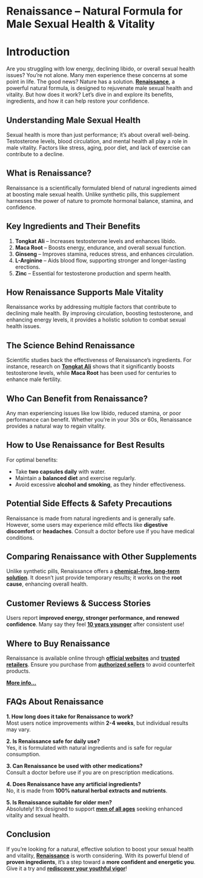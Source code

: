 # Renaissance – Natural Formula for Male Sexual Health & Vitality
# Introduction

Are you struggling with low energy, declining libido, or overall sexual health issues? You’re not alone. Many men experience these concerns at some point in life. The good news? Nature has a solution. **[Renaissance](https://sites.google.com/view/renaissance-male-sexual-health/home)**, a powerful natural formula, is designed to rejuvenate male sexual health and vitality. But how does it work? Let’s dive in and explore its benefits, ingredients, and how it can help restore your confidence.

## Understanding Male Sexual Health
Sexual health is more than just performance; it’s about overall well-being. Testosterone levels, blood circulation, and mental health all play a role in male vitality. Factors like stress, aging, poor diet, and lack of exercise can contribute to a decline.

## What is Renaissance?
Renaissance is a scientifically formulated blend of natural ingredients aimed at boosting male sexual health. Unlike synthetic pills, this supplement harnesses the power of nature to promote hormonal balance, stamina, and confidence.

## Key Ingredients and Their Benefits
1. **Tongkat Ali** – Increases testosterone levels and enhances libido.
2. **Maca Root** – Boosts energy, endurance, and overall sexual function.
3. **Ginseng** – Improves stamina, reduces stress, and enhances circulation.
4. **L-Arginine** – Aids blood flow, supporting stronger and longer-lasting erections.
5. **Zinc** – Essential for testosterone production and sperm health.

## How Renaissance Supports Male Vitality
Renaissance works by addressing multiple factors that contribute to declining male health. By improving circulation, boosting testosterone, and enhancing energy levels, it provides a holistic solution to combat sexual health issues.

## The Science Behind Renaissance
Scientific studies back the effectiveness of Renaissance’s ingredients. For instance, research on **[Tongkat Ali](https://sites.google.com/view/renaissance-male-sexual-health/home)** shows that it significantly boosts testosterone levels, while **Maca Root** has been used for centuries to enhance male fertility.

## Who Can Benefit from Renaissance?
Any man experiencing issues like low libido, reduced stamina, or poor performance can benefit. Whether you’re in your 30s or 60s, Renaissance provides a natural way to regain vitality.

## How to Use Renaissance for Best Results
For optimal benefits:
- Take **two capsules daily** with water.
- Maintain a **balanced diet** and exercise regularly.
- Avoid excessive **alcohol and smoking**, as they hinder effectiveness.

## Potential Side Effects & Safety Precautions
Renaissance is made from natural ingredients and is generally safe. However, some users may experience mild effects like **digestive discomfort** or **headaches**. Consult a doctor before use if you have medical conditions.

## Comparing Renaissance with Other Supplements
Unlike synthetic pills, Renaissance offers a **[chemical-free, long-term solution](https://sites.google.com/view/renaissance-male-sexual-health/home)**. It doesn’t just provide temporary results; it works on the **root cause**, enhancing overall health.

## Customer Reviews & Success Stories
Users report **improved energy, stronger performance, and renewed confidence**. Many say they feel **[10 years younger](https://sites.google.com/view/renaissance-male-sexual-health/home)** after consistent use!

## Where to Buy Renaissance
Renaissance is available online through **[official websites](https://sites.google.com/view/renaissance-male-sexual-health/home)** and **[trusted retailers](https://sites.google.com/view/renaissance-male-sexual-health/home)**. Ensure you purchase from **[authorized sellers](https://sites.google.com/view/renaissance-male-sexual-health/home)** to avoid counterfeit products.

**[More info...](https://sites.google.com/view/renaissance-male-sexual-health/home)**
## FAQs About Renaissance
**1. How long does it take for Renaissance to work?**  
Most users notice improvements within **2-4 weeks**, but individual results may vary.

**2. Is Renaissance safe for daily use?**  
Yes, it is formulated with natural ingredients and is safe for regular consumption.

**3. Can Renaissance be used with other medications?**  
Consult a doctor before use if you are on prescription medications.

**4. Does Renaissance have any artificial ingredients?**  
No, it is made from **100% natural herbal extracts and nutrients**.

**5. Is Renaissance suitable for older men?**  
Absolutely! It’s designed to support **[men of all ages](https://sites.google.com/view/renaissance-male-sexual-health/home)** seeking enhanced vitality and sexual health.

## Conclusion
If you’re looking for a natural, effective solution to boost your sexual health and vitality, **[Renaissance](https://sites.google.com/view/renaissance-male-sexual-health/home)** is worth considering. With its powerful blend of **proven ingredients**, it’s a step toward a **more confident and energetic you**. Give it a try and **[rediscover your youthful vigor](https://sites.google.com/view/renaissance-male-sexual-health/home)**!

